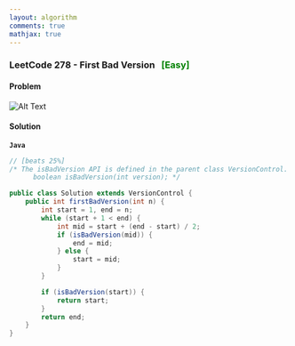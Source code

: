 ```yaml
---
layout: algorithm
comments: true
mathjax: true
---
```


### LeetCode 278 - First Bad Version &nbsp; <span style="color:green;">[Easy]</span>

#### Problem

![Alt Text]({{site.baseurl}}/algorithms/leetcode/images/leetcode278.png)


#### Solution

**`Java`**
```Java
// [beats 25%]
/* The isBadVersion API is defined in the parent class VersionControl.
      boolean isBadVersion(int version); */

public class Solution extends VersionControl {
    public int firstBadVersion(int n) {
        int start = 1, end = n;
        while (start + 1 < end) {
            int mid = start + (end - start) / 2;
            if (isBadVersion(mid)) {
                end = mid;
            } else {
                start = mid;
            }
        }

        if (isBadVersion(start)) {
            return start;
        }
        return end;
    }
}
```

<br><br>
